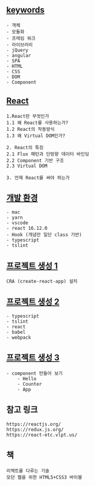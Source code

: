 ## [keywords](Keywords.md)
```
- 객체
- 모듈화
- 프레임 워크
- 라이브러리
- jQuery
- angular
- SPA
- HTML
- CSS
- DOM
- Component
```

## [React](React.md)
```
1.React란 무엇인가
1.1 왜 React를 사용하는가?
1.2 React의 작동방식
1.3 왜 Virtual DOM인가?

2. React의 특징
2.1 Flux 패턴과 단방향 데이터 바인딩
2.2 Component 기반 구조
2.3 Virtual DOM

3. 언제 React를 써야 하는가
```


## [개발 환경](DevEnv.md)
```
- mac
- yarn
- vscode
- react 16.12.0
- Hook (개념만 일단 class 기반)
- typescript
- tslint
```

## [프로젝트 생성 1](Install.md)
```
CRA (create-react-app) 설치
```

## [프로젝트 생성 2](Package.md)
```
- typescript
- tslint
- react
- babel
- webpack
```

## [프로젝트 생성 3](Content.md)
```
- component 만들어 보기
    - Hello
    - Counter
    - App
```

## 참고 링크
```
https://reactjs.org/
https://redux.js.org/
https://react-etc.vlpt.us/
```

## 책
```
리액트를 다루는 기술
모던 웹을 위한 HTML5+CSS3 바이블
```
